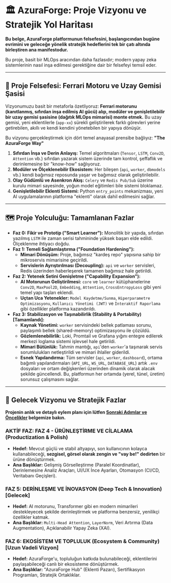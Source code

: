 # 🏛️ AzuraForge: Proje Vizyonu ve Stratejik Yol Haritası

**Bu belge, AzuraForge platformunun felsefesini, başlangıcından bugüne evrimini ve geleceğe yönelik stratejik hedeflerini tek bir çatı altında birleştiren ana manifestodur.**

Bu proje, basit bir MLOps aracından daha fazlasıdır; modern yapay zeka sistemlerinin nasıl inşa edilmesi gerektiğine dair bir felsefeyi temsil eder.

---

## 🚀 Proje Felsefesi: Ferrari Motoru ve Uzay Gemisi Şasisi

Vizyonumuzu basit bir metaforla özetliyoruz: **Ferrari motorunu (kanıtlanmış, sıfırdan inşa edilmiş AI gücü) alıp, modüler ve genişletilebilir bir uzay gemisi şasisine (dağıtık MLOps mimarisi) monte etmek.** Bu uzay gemisi, yeni eklentilerle (`app-xx`) sürekli geliştirilerek farklı görevleri yerine getirebilen, akıllı ve kendi kendini yönetebilen bir yapıya dönüşür.

Bu vizyonu gerçekleştirmek için dört temel anayasal prensibe bağlıyız: **"The AzuraForge Way"**

1.  **Sıfırdan İnşa ve Derin Anlayış:** Temel algoritmaları (`Tensor`, `LSTM`, `Conv2D`, `Attention` vb.) sıfırdan yazarak sistem üzerinde tam kontrol, şeffaflık ve derinlemesine bir "know-how" sağlıyoruz.
2.  **Modüler ve Ölçeklenebilir Ekosistem:** Her bileşen (`api`, `worker`, `dbmodels` vb.) kendi bağımsız reposunda yaşar ve bağımsız olarak geliştirilebilir.
3.  **Olay Güdümlü ve Asenkron Akış:** `Celery` ve `Redis Pub/Sub` üzerine kurulu mimari sayesinde, yoğun model eğitimleri bile sistemi bloklamaz.
4.  **Genişletilebilir Eklenti Sistemi:** Python `entry_points` mekanizması, yeni AI uygulamalarının platforma "eklenti" olarak dahil edilmesini sağlar.

---

## 🗺️ Proje Yolculuğu: Tamamlanan Fazlar

*   **Faz 0: Fikir ve Prototip ("Smart Learner"):** Monolitik bir yapıda, sıfırdan yazılmış `LSTM` ile zaman serisi tahmininde yüksek başarı elde edildi. Ölçeklenme ihtiyacı doğdu.
*   **Faz 1: Temeli Sağlamlaştırma ("Foundation Hardening"):**
    *   **Mimari Dönüşüm:** Proje, bağımsız "kardeş repo" yapısına sahip bir mikroservis mimarisine geçirildi.
    *   **Servislerin Ayrıştırılması (Decoupling):** `api` ve `worker` servisleri, Redis üzerinden haberleşerek tamamen bağımsız hale getirildi.
*   **Faz 2: Yetenek Setini Genişletme ("Capability Expansion"):**
    *   **AI Motorunun Geliştirilmesi:** `core` ve `learner` kütüphanelerine `Conv2D`, `MaxPool2D`, `Embedding`, `Attention`, `CrossEntropyLoss` gibi yeni temel yapı taşları eklendi.
    *   **Uçtan Uca Yetenekler:** `Model Kaydetme/Sunma`, `Hiperparametre Optimizasyonu`, `Kullanıcı Yönetimi (JWT)` ve `İnteraktif Raporlama` gibi özellikler platforma kazandırıldı.
*   **Faz 3: Stabilizasyon ve Taşınabilirlik (Stability & Portability) [Tamamlandı]:**
    *   **Kaynak Yönetimi:** `worker` servisindeki bellek patlaması sorunu, paylaşımlı bellek (shared-memory) optimizasyonu ile çözüldü.
    *   **Gözlemlenebilirlik:** Loki, Promtail ve Grafana yığını entegre edilerek merkezi loglama sistemi işlevsel hale getirildi.
    *   **Mimari Bütünlük:** Tahmin mantığı, `api`'den `worker`'a taşınarak servis sorumlulukları netleştirildi ve mimari ihlaller giderildi.
    *   **Esnek Yapılandırma:** Tüm servisler (`api`, `worker`, `dashboard`), ortama bağımlı yapılandırmaları (`API_URL`, `WS_URL`, `DATABASE_URL`) artık `.env` dosyaları ve ortam değişkenleri üzerinden dinamik olarak alacak şekilde güncellendi. Bu, platformun her ortamda (yerel, tünel, üretim) sorunsuz çalışmasını sağlar.

---

## 🧭 Gelecek Vizyonu ve Stratejik Fazlar

**Projenin anlık ve detaylı eylem planı için lütfen [Sonraki Adımlar ve Öncelikler](./NEXT_STEPS_PRIORITIES.md) belgemize bakın.**

### **AKTİF FAZ: FAZ 4 - ÜRÜNLEŞTİRME VE CİLALAMA (Productization & Polish)**
*   **Hedef:** Mevcut güçlü ve stabil altyapıyı, son kullanıcının kolayca kullanabileceği, **sezgisel, görsel olarak zengin ve "vay be!" dedirten** bir ürüne dönüştürmek.
*   **Ana Başlıklar:** Gelişmiş Görselleştirme (Paralel Koordinatlar), Derinlemesine Analiz Araçları, UI/UX İnce Ayarları, Otomasyon (CI/CD, Veritabanı Geçişleri).

### **FAZ 5: DERİNLEŞME VE İNOVASYON (Deep Tech & Innovation) [Gelecek]**
*   **Hedef:** AI motorunu, Transformer gibi en modern mimarileri destekleyecek şekilde derinleştirmek ve platforma benzersiz, yenilikçi özellikler katmak.
*   **Ana Başlıklar:** `Multi-Head Attention`, `LayerNorm`, Veri Artırma (Data Augmentation), Açıklanabilir Yapay Zeka (XAI).

### **FAZ 6: EKOSİSTEM VE TOPLULUK (Ecosystem & Community) [Uzun Vadeli Vizyon]**
*   **Hedef:** AzuraForge'u, topluluğun katkıda bulunabileceği, eklentilerini paylaşabileceği canlı bir ekosisteme dönüştürmek.
*   **Ana Başlıklar:** "AzuraForge Hub" (Eklenti Pazarı), Sertifikasyon Programları, Stratejik Ortaklıklar.